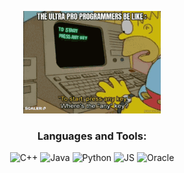 
<!-- ![Logo](https://github.com/perplexed-me/perplexed-me/blob/main/gitmeme.gif) -->
<p align="center">
    <img src="https://github.com/perplexed-me/perplexed-me/blob/main/gg.gif" alt="Logo">
</p>





<h3 align="center">Languages and Tools:</h3>


<p align="center">
  <img src="https://img.shields.io/badge/-C++-000000?style=flat&logo=c%2B%2B" alt="C++">
  <img src="https://img.shields.io/badge/-Java-000000?style=flat&logo=java" alt="Java">
  <img src="https://img.shields.io/badge/-Python-000000?style=flat&logo=python" alt="Python">
  <img src="https://img.shields.io/badge/-Javascript-000000?style=flat&logo=javascript" alt="JS">
  <img src="https://img.shields.io/badge/-Oracle-000000?style=flat&logo=oracle" alt="Oracle">
</p>




